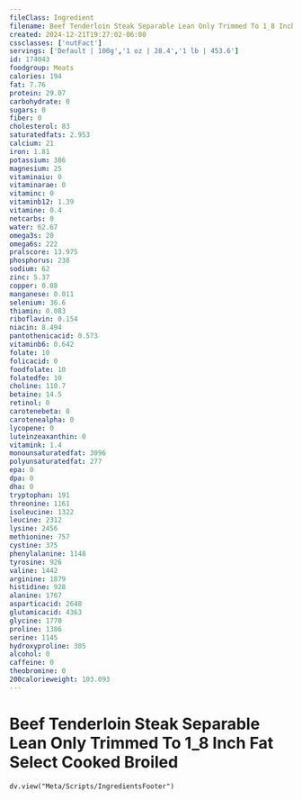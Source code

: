 ```yaml
---
fileClass: Ingredient
filename: Beef Tenderloin Steak Separable Lean Only Trimmed To 1_8 Inch Fat Select Cooked Broiled
created: 2024-12-21T19:27:02-06:00
cssclasses: ['nutFact']
servings: ['Default | 100g','1 oz | 28.4','1 lb | 453.6']
id: 174043
foodgroup: Meats
calories: 194
fat: 7.76
protein: 29.07
carbohydrate: 0
sugars: 0
fiber: 0
cholesterol: 83
saturatedfats: 2.953
calcium: 21
iron: 1.81
potassium: 386
magnesium: 25
vitaminaiu: 0
vitaminarae: 0
vitaminc: 0
vitaminb12: 1.39
vitamine: 0.4
netcarbs: 0
water: 62.67
omega3s: 20
omega6s: 222
pralscore: 13.975
phosphorus: 238
sodium: 62
zinc: 5.37
copper: 0.08
manganese: 0.011
selenium: 36.6
thiamin: 0.083
riboflavin: 0.154
niacin: 8.494
pantothenicacid: 0.573
vitaminb6: 0.642
folate: 10
folicacid: 0
foodfolate: 10
folatedfe: 10
choline: 110.7
betaine: 14.5
retinol: 0
carotenebeta: 0
carotenealpha: 0
lycopene: 0
luteinzeaxanthin: 0
vitamink: 1.4
monounsaturatedfat: 3096
polyunsaturatedfat: 277
epa: 0
dpa: 0
dha: 0
tryptophan: 191
threonine: 1161
isoleucine: 1322
leucine: 2312
lysine: 2456
methionine: 757
cystine: 375
phenylalanine: 1148
tyrosine: 926
valine: 1442
arginine: 1879
histidine: 928
alanine: 1767
asparticacid: 2648
glutamicacid: 4363
glycine: 1770
proline: 1386
serine: 1145
hydroxyproline: 305
alcohol: 0
caffeine: 0
theobromine: 0
200calorieweight: 103.093
---
```


# Beef Tenderloin Steak Separable Lean Only Trimmed To 1_8 Inch Fat Select Cooked Broiled

```dataviewjs
dv.view("Meta/Scripts/IngredientsFooter")
```